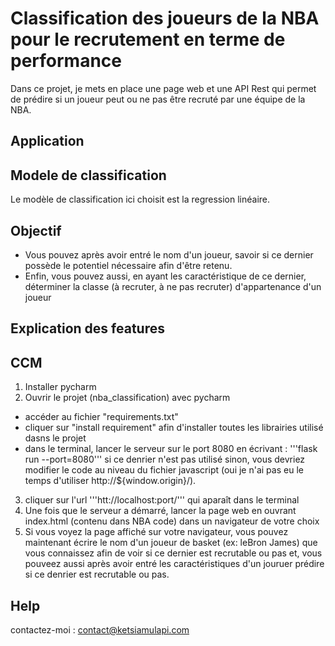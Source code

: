 # Classification des joueurs de la NBA pour le recrutement en terme de performance 


Dans ce projet, je mets en place une page web et une API Rest qui permet de prédire si un joueur peut ou ne pas être recruté par une équipe de la NBA.

## Application


## Modele de classification

Le modèle de classification ici choisit est la regression linéaire.

## Objectif 

* Vous pouvez après avoir entré le nom d'un joueur, savoir si ce dernier possède le potentiel nécessaire afin d'être retenu.
* Enfin, vous pouvez aussi, en ayant les caractéristique de ce dernier, déterminer la classe (à recruter, à ne pas recruter) d'appartenance d'un joueur

## Explication des features


## CCM

1) Installer pycharm
2) Ouvrir le projet (nba_classification) avec pycharm
* accéder au fichier "requirements.txt"
* cliquer sur "install requirement" afin d'installer toutes les librairies utilisé dasns le projet
* dans le terminal, lancer le serveur sur le port 8080 en écrivant : '''flask run --port=8080'''
  si ce denrier n'est pas utilisé sinon, vous devriez modifier le code au niveau du fichier javascript (oui je n'ai pas eu le temps d'utiliser http://${window.origin}/).
3) cliquer sur l'url '''htt://localhost:port/''' qui aparaît dans le terminal
3) Une fois que le serveur a démarré, lancer la page web en ouvrant index.html (contenu dans NBA code) dans un navigateur de votre choix
4) Si vous voyez la page affiché sur votre navigateur, vous pouvez maintenant écrire le nom d'un joueur de basket (ex: leBron James) que vous connaissez afin de voir si ce dernier est recrutable ou pas et, vous pouveez aussi après avoir entré les caractéristiques d'un jouruer prédire si ce denrier est recrutable ou pas.

## Help

contactez-moi : contact@ketsiamulapi.com
   
